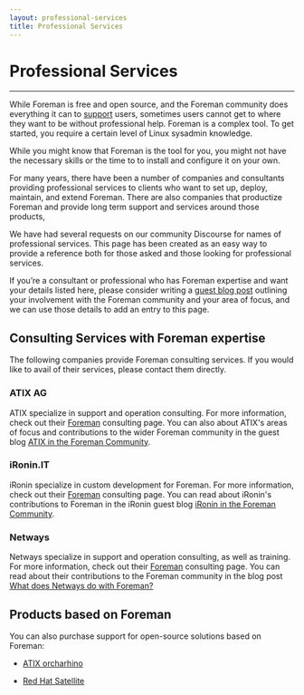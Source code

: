 ```yaml
---
layout: professional-services
title: Professional Services
---
```


# Professional Services
------------------------------

While Foreman is free and open source, and the Foreman community does everything it can to [support](https://theforeman.org/support.html) users, sometimes users cannot get to where they want to be without professional help. Foreman is a complex tool. To get started, you require a certain level of Linux sysadmin knowledge.  

While you might know that Foreman is the tool for you, you might not have the necessary skills or the time to to install and configure it on your own.

For many years, there have been a number of companies and consultants providing professional services to clients who want to set up, deploy, maintain, and extend Foreman. There are also companies that productize Foreman and provide long term support and services around those products,

We have had several requests on our community Discourse for names of professional services. This page has been created as an easy way to provide a reference both for those asked and those looking for professional services.

If you’re a consultant or professional who has Foreman expertise and want your details listed here, please consider writing a [guest blog post](https://github.com/theforeman/theforeman.org/#contributing-a-blog-post) outlining your involvement with the Foreman community and your area of focus, and we can use those details to add an entry to this page.

## Consulting Services with Foreman expertise

The following companies provide Foreman consulting services. If you would like to avail of their services, please contact them directly.

### ATIX AG

ATIX specialize in support and operation consulting. For more information, check out their [Foreman](https://atix.de/en/theforeman/#) consulting page. You can also about ATIX's areas of focus and contributions to the wider Foreman community in the guest blog [ATIX in the Foreman Community](https://theforeman.org/2020/10/atix-in-the-foreman-community.html).

### iRonin.IT

iRonin specialize in custom development for Foreman. For more information, check out their [Foreman](https://www.ironin.it/foreman-development-services.html) consulting page. You can read about iRonin's contributions to Foreman in the iRonin guest blog [iRonin in the Foreman Community](https://theforeman.org/2020/09/ironin-in-the-foreman-community.html).

### Netways

Netways specialize in support and operation consulting, as well as training. For more information, check out their [Foreman](https://www.netways.de/en/automation/foreman/) consulting page. You can read about their contributions to the Foreman community in the blog post [What does Netways do with Foreman?](https://theforeman.org/2020/10/what-does-netways-do-with-foreman.html)

## Products based on Foreman

You can also purchase support for open-source solutions based on Foreman:

* [ATIX orcharhino](https://orcharhino.com/en/)

* [Red Hat Satellite](https://www.redhat.com/en/technologies/management/satellite)
